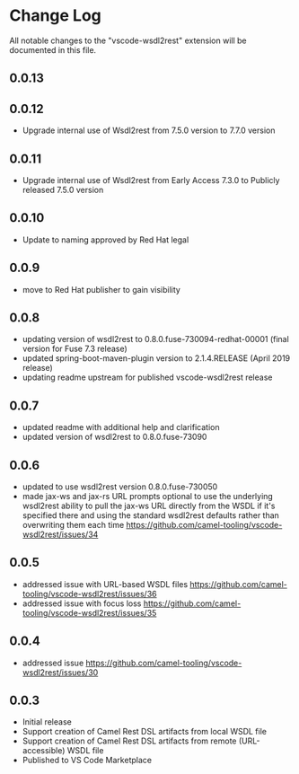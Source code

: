 # Change Log

All notable changes to the "vscode-wsdl2rest" extension will be documented in this file.

## 0.0.13

## 0.0.12

- Upgrade internal use of Wsdl2rest from 7.5.0 version to 7.7.0 version

## 0.0.11

- Upgrade internal use of Wsdl2rest from Early Access 7.3.0 to Publicly released 7.5.0 version

## 0.0.10

- Update to naming approved by Red Hat legal

## 0.0.9

- move to Red Hat publisher to gain visibility

## 0.0.8

- updating version of wsdl2rest to 0.8.0.fuse-730094-redhat-00001 (final version for Fuse 7.3 release)
- updated spring-boot-maven-plugin version to 2.1.4.RELEASE (April 2019 release)
- updating readme upstream for published vscode-wsdl2rest release

## 0.0.7

- updated readme with additional help and clarification
- updated version of wsdl2rest to 0.8.0.fuse-73090

## 0.0.6

- updated to use wsdl2rest version 0.8.0.fuse-730050
- made jax-ws and jax-rs URL prompts optional to use the underlying wsdl2rest ability to pull the jax-ws URL directly from the WSDL if it's specified there and using the standard wsdl2rest defaults rather than overwriting them each time https://github.com/camel-tooling/vscode-wsdl2rest/issues/34

## 0.0.5

- addressed issue with URL-based WSDL files https://github.com/camel-tooling/vscode-wsdl2rest/issues/36 
- addressed issue with focus loss https://github.com/camel-tooling/vscode-wsdl2rest/issues/35

## 0.0.4

- addressed issue https://github.com/camel-tooling/vscode-wsdl2rest/issues/30 

## 0.0.3

- Initial release
- Support creation of Camel Rest DSL artifacts from local WSDL file
- Support creation of Camel Rest DSL artifacts from remote (URL-accessible) WSDL file
- Published to VS Code Marketplace
